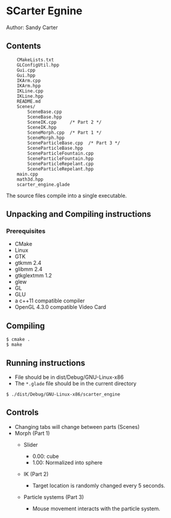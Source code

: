 # SCarter Egnine

Author: Sandy Carter

## Contents
```
    CMakeLists.txt
    GLConfigUtil.hpp  
    Gui.cpp  
    Gui.hpp  
    IKArm.cpp  
    IKArm.hpp  
    IKLine.cpp  
    IKLine.hpp  
    README.md
	Scenes/
        SceneBase.cpp  
        SceneBase.hpp  
        SceneIK.cpp     /* Part 2 */
        SceneIK.hpp  
        SceneMorph.cpp  /* Part 1 */
        SceneMorph.hpp
        SceneParticleBase.cpp  /* Part 3 */
        SceneParticleBase.hpp
        SceneParticleFountain.cpp
        SceneParticleFountain.hpp
        SceneParticleRepelant.cpp
        SceneParticleRepelant.hpp
    main.cpp  
    math3d.hpp  
    scarter_engine.glade
```

The source files compile into a single executable.


## Unpacking and Compiling instructions
### Prerequisites
- CMake
- Linux
- GTK
- gtkmm 2.4 
- glibmm 2.4 
- gtkglextmm 1.2
- glew
- GL
- GLU
- a c++11 compatible compiler
- OpenGL 4.3.0 compatible Video Card

## Compiling
```
$ cmake .
$ make
```


## Running instructions 
- File should be in dist/Debug/GNU-Linux-x86
- The `*.glade` file should be in the current directory
```
$ ./dist/Debug/GNU-Linux-x86/scarter_engine
```

## Controls
- Changing tabs will change between parts (Scenes)
- Morph (Part 1)
    - Slider
        - 0.00: cube
        - 1.00: Normalized into sphere

    - IK (Part 2)
        - Target location is randomly changed every 5 seconds.
    - Particle systems (Part 3)
        - Mouse movement interacts with the particle system.
